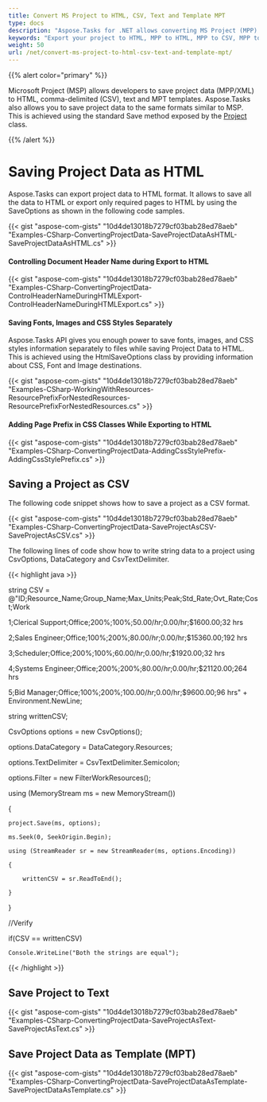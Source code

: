 ```yaml
---
title: Convert MS Project to HTML, CSV, Text and Template MPT
type: docs
description: "Aspose.Tasks for .NET allows converting MS Project (MPP) to HTML, CSV, Text and Template MPT format."
keywords: "Export your project to HTML, MPP to HTML, MPP to CSV, MPP to Text, MPP to MPT, Convert MPP to Text, Convert MS Project to HTML, Convert MPP to MPT, convert MPP to CSV, Save Project Data as MPT Template, Aspose.Tasks, C#"
weight: 50
url: /net/convert-ms-project-to-html-csv-text-and-template-mpt/
---
```


{{% alert color="primary" %}} 

Microsoft Project (MSP) allows developers to save project data (MPP/XML) to HTML, comma-delimited (CSV), text and MPT templates. Aspose.Tasks also allows you to save project data to the same formats similar to MSP. This is achieved using the standard Save method exposed by the [Project]() class.

{{% /alert %}} 
# **Saving Project Data as HTML**
Aspose.Tasks can export project data to HTML format. It allows to save all the data to HTML or export only required pages to HTML by using the SaveOptions as shown in the following code samples.

{{< gist "aspose-com-gists" "10d4de13018b7279cf03bab28ed78aeb" "Examples-CSharp-ConvertingProjectData-SaveProjectDataAsHTML-SaveProjectDataAsHTML.cs" >}}


#### **Controlling Document Header Name during Export to HTML**
{{< gist "aspose-com-gists" "10d4de13018b7279cf03bab28ed78aeb" "Examples-CSharp-ConvertingProjectData-ControlHeaderNameDuringHTMLExport-ControlHeaderNameDuringHTMLExport.cs" >}}
#### **Saving Fonts, Images and CSS Styles Separately**
Aspose.Tasks API gives you enough power to save fonts, images, and CSS styles information separately to files while saving Project Data to HTML. This is achieved using the HtmlSaveOptions class by providing information about CSS, Font and Image destinations. 

{{< gist "aspose-com-gists" "10d4de13018b7279cf03bab28ed78aeb" "Examples-CSharp-WorkingWithResources-ResourcePrefixForNestedResources-ResourcePrefixForNestedResources.cs" >}}
#### **Adding Page Prefix in CSS Classes While Exporting to HTML**
{{< gist "aspose-com-gists" "10d4de13018b7279cf03bab28ed78aeb" "Examples-CSharp-ConvertingProjectData-AddingCssStylePrefix-AddingCssStylePrefix.cs" >}}
## **Saving a Project as CSV**
The following code snippet shows how to save a project as a CSV format.

{{< gist "aspose-com-gists" "10d4de13018b7279cf03bab28ed78aeb" "Examples-CSharp-ConvertingProjectData-SaveProjectAsCSV-SaveProjectAsCSV.cs" >}}


The following lines of code show how to write string data to a project using CsvOptions, DataCategory and CsvTextDelimiter.

{{< highlight java >}}

 string CSV = @"ID;Resource_Name;Group_Name;Max_Units;Peak;Std_Rate;Ovt_Rate;Cost;Work

1;Clerical Support;Office;200%;100%;$50.00/hr;$0.00/hr;$1600.00;32 hrs

2;Sales Engineer;Office;100%;200%;$80.00/hr;$0.00/hr;$15360.00;192 hrs

3;Scheduler;Office;200%;100%;$60.00/hr;$0.00/hr;$1920.00;32 hrs

4;Systems Engineer;Office;200%;200%;$80.00/hr;$0.00/hr;$21120.00;264 hrs

5;Bid Manager;Office;100%;200%;$100.00/hr;$0.00/hr;$9600.00;96 hrs" + Environment.NewLine;

string writtenCSV;

CsvOptions options = new CsvOptions();

options.DataCategory = DataCategory.Resources;

options.TextDelimiter = CsvTextDelimiter.Semicolon;

options.Filter = new FilterWorkResources();

using (MemoryStream ms = new MemoryStream())

{

    project.Save(ms, options);

    ms.Seek(0, SeekOrigin.Begin);

    using (StreamReader sr = new StreamReader(ms, options.Encoding))

    {

        writtenCSV = sr.ReadToEnd();

    }

}

//Verify

if(CSV == writtenCSV)

    Console.WriteLine("Both the strings are equal");

{{< /highlight >}}
## **Save Project to Text**
{{< gist "aspose-com-gists" "10d4de13018b7279cf03bab28ed78aeb" "Examples-CSharp-ConvertingProjectData-SaveProjectAsText-SaveProjectAsText.cs" >}}
## **Save Project Data as Template (MPT)**
{{< gist "aspose-com-gists" "10d4de13018b7279cf03bab28ed78aeb" "Examples-CSharp-ConvertingProjectData-SaveProjectDataAsTemplate-SaveProjectDataAsTemplate.cs" >}}
